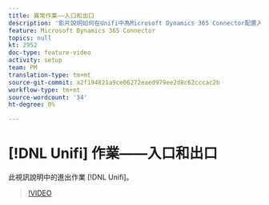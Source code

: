 ```yaml
---
title: 異常作業——入口和出口
description: '影片說明如何在Unifi中為Microsoft Dynamics 365 Connector配置入口和出口作業。  '
feature: Microsoft Dynamics 365 Connector
topics: null
kt: 2952
doc-type: feature-video
activity: setup
team: PM
translation-type: tm+mt
source-git-commit: a2f194821a9ce06272eaed979ee2d8c62cccac2b
workflow-type: tm+mt
source-wordcount: '34'
ht-degree: 0%

---
```



# [!DNL Unifi] 作業——入口和出口

此視訊說明中的進出作業 [!DNL Unifi]。

>[!VIDEO](https://video.tv.adobe.com/v/27396?quality=12)
